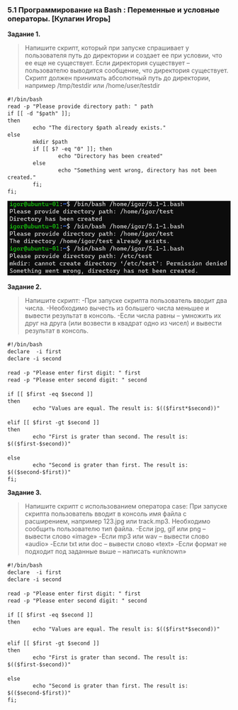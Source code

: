 ### 5.1 Программирование на Bash : Переменные и условные операторы.  [Кулагин Игорь]
**Задание 1.**
>Напишите скрипт, который при запуске спрашивает у пользователя путь до директории и создает ее при условии, что ее еще не существует. Если директория существует – пользователю выводится сообщение, что директория существует. Скрипт должен принимать абсолютный путь до директории, например /tmp/testdir или /home/user/testdir

```
#!/bin/bash
read -p "Please provide directory path: " path
if [[ -d "$path" ]];
then
        echo "The directory $path already exists."
else
        mkdir $path
        if [[ $? -eq "0" ]]; then
                echo "Directory has been created"
        else
                echo "Something went wrong, directory has not been created."
        fi;
fi;
```

![5.1. Task #1](screenshots/5.1-1.png)

**Задание 2.**
>Напишите скрипт:
>-При запуске скрипта пользователь вводит два числа.
>-Необходимо вычесть из большего числа меньшее и вывести результат в консоль.
>-Если числа равны – умножить их друг на друга (или возвести в квадрат одно из чисел) и вывести результат в консоль.

```
#!/bin/bash
declare  -i first
declare -i second

read -p "Please enter first digit: " first
read -p "Please enter second digit: " second

if [[ $first -eq $second ]]
then
        echo "Values are equal. The result is: $(($first*$second))"

elif [[ $first -gt $second ]]
then
        echo "First is grater than second. The result is: $(($first-$second))"

else
        echo "Second is grater than first. The result is: $(($second-$first))"
fi;
```

**Задание 3.**
>Напишите скрипт с использованием оператора case:
>При запуске скрипта пользователь вводит в консоль имя файла с расширением, например 123.jpg или track.mp3.
>Необходимо сообщить пользователю тип файла.
>-Если jpg, gif или png – вывести слово «image»
>-Если mp3 или wav – вывести слово «audio»
>-Если txt или doc – вывести слово «text»
>-Если формат не подходит под заданные выше – написать «unknown»

```
#!/bin/bash
declare  -i first
declare -i second

read -p "Please enter first digit: " first
read -p "Please enter second digit: " second

if [[ $first -eq $second ]]
then
        echo "Values are equal. The result is: $(($first*$second))"

elif [[ $first -gt $second ]]
then
        echo "First is grater than second. The result is: $(($first-$second))"

else
        echo "Second is grater than first. The result is: $(($second-$first))"
fi;
```